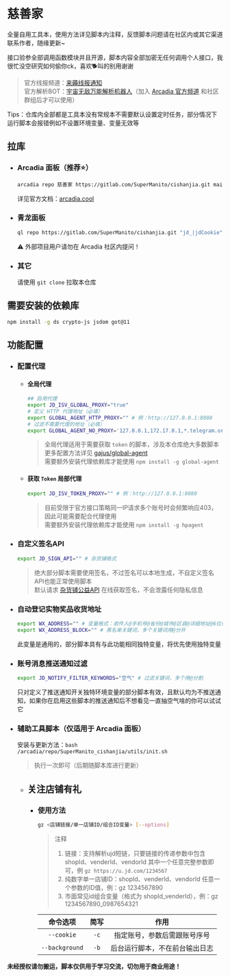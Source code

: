 # 慈善家

全量自用工具本，使用方法详见脚本内注释，反馈脚本问题请在社区内或其它渠道联系作者，随缘更新~

接口验参全部调用函数模块并且开源，脚本内容全部加密无任何调用个人接口，我很忙没空研究如何偷你ck，喜欢🐕叫的别用谢谢

> 官方线报频道：[来薅线报通知](https://t.me/LH_notify)  
> 官方解析BOT：[宇宙无敌万能解析机器人](https://t.me/ParseJDBot)（加入 [Arcadia 官方频道](https://t.me/ArcadiaPanel) 和社区群组后才可以使用）

Tips：仓库内全部都是工具本没有常规本不需要默认设置定时任务，部分情况下运行脚本会报错例如不设置环境变量、变量无效等

## 拉库

- ### Arcadia 面板（推荐⭐）

    ```bash
    arcadia repo 慈善家 https://gitlab.com/SuperManito/cishanjia.git main --updateTaskList true --autoDisable true --whiteList '^jd_'
    ```
    详见官方文档：[arcadia.cool](https://arcadia.cool)

- ### 青龙面板

    ```bash
    ql repo https://gitlab.com/SuperManito/cishanjia.git "jd_|jdCookie" "" "^jd[^_]|USER|function|sendNotify" "main"
    ```
    ⚠ 外部项目用户请勿在 Arcadia 社区内提问！

- ### 其它

    请使用 `git clone` 拉取本仓库

## 需要安装的依赖库

```bash
npm install -g ds crypto-js jsdom got@11
```

## 功能配置

- ### 配置代理

  - #### 全局代理

    ```bash
    ## 启用代理
    export JD_ISV_GLOBAL_PROXY="true"
    # 定义 HTTP 代理地址（必填）
    export GLOBAL_AGENT_HTTP_PROXY="" # 例：http://127.0.0.1:8080
    # 过滤不需要代理的地址（必填）
    export GLOBAL_AGENT_NO_PROXY='127.0.0.1,172.17.0.1,*.telegram.org,oapi.dingtalk.com' # 用英文逗号分割多个地址
    ```
    > 全局代理适用于需要获取 `token` 的脚本，涉及本仓库绝大多数脚本  
    > 更多配置方法详见 [gajus/global-agent](https://github.com/gajus/global-agent)  
    > 需要额外安装代理依赖库才能使用 `npm install -g global-agent`

  - #### 获取 `Token` 局部代理

    ```bash
    export JD_ISV_TOKEN_PROXY="" # 例：http://127.0.0.1:8080
    ```
    > 目前受限于官方接口策略同一IP请求多个账号时会频繁响应403，因此可能需要配合代理使用  
    > 需要额外安装代理依赖库才能使用 `npm install -g hpagent`

- ### 自定义签名API

  ```bash
  export JD_SIGN_API="" # 杂货铺格式
  ```
  > 绝大部分脚本需要使用签名，不过签名可以本地生成，不自定义签名API也能正常使用脚本  
  > 默认请求 [杂货铺公益API](http://api.nolanstore.cc) 在线获取签名，不会泄露任何隐私信息

- ### 自动登记实物奖品收货地址

  ```bash
  export WX_ADDRESS="" # 变量格式：收件人@手机号@省份@城市@区县@详细地址@6位行政区划代码@邮编，需按照顺序依次填写，多个用管道符分开（6位行政区划代码自己查地图，也可用身份证号前六位）
  export WX_ADDRESS_BLOCK="" # 黑名单关键词，多个关键词用@分开
  ```
  此变量是通用的，部分脚本具有与此功能相同独特变量，将优先使用独特变量

- ### 账号消息推送通知过滤

  ```bash
  export JD_NOTIFY_FILTER_KEYWORDS="空气" # 过滤关键词，多个用@分割
  ```
  只对定义了推送通知开关独特环境变量的部分脚本有效，且默认均为不推送通知，如果你在启用这些脚本的推送通知后不想看见一直抽空气啥的你可以试试它

- ### 辅助工具脚本（仅适用于 Arcadia 面板）

  安装与更新方法：`bash /arcadia/repo/SuperManito_cishanjia/utils/init.sh`
  > 执行一次即可（后期随脚本库进行更新）

  - ## 关注店铺有礼

    - ### 使用方法

      ```bash
      gz <店铺链接/单一店铺ID/组合ID变量> [--options]
      ```
      > 注释  
      > 1. 链接：支持解析ujd短链，只要链接的传递参数中包含 shopId、venderId、vendorId 其中一个任意完整参数即可，例 `gz https://u.jd.com/1234567`  
      > 2. 纯数字单一店铺ID：shopId、venderId、vendorId 任意一个参数的ID值，例：gz 1234567890  
      > 3. 市面常见id组合变量（格式为 shopId_venderId），例：gz 1234567890_0987654321

      |      命令选项      |  简写  |             作用            |
      | :---------------: | :----: | :-----------------------: |
      |   `--cookie`      |  `-c`  |  指定账号，参数后需跟账号序号   |
      |   `--background`  |  `-b`  |  后台运行脚本，不在前台输出日志 |

__未经授权请勿搬运，脚本仅供用于学习交流，切勿用于商业用途！__
